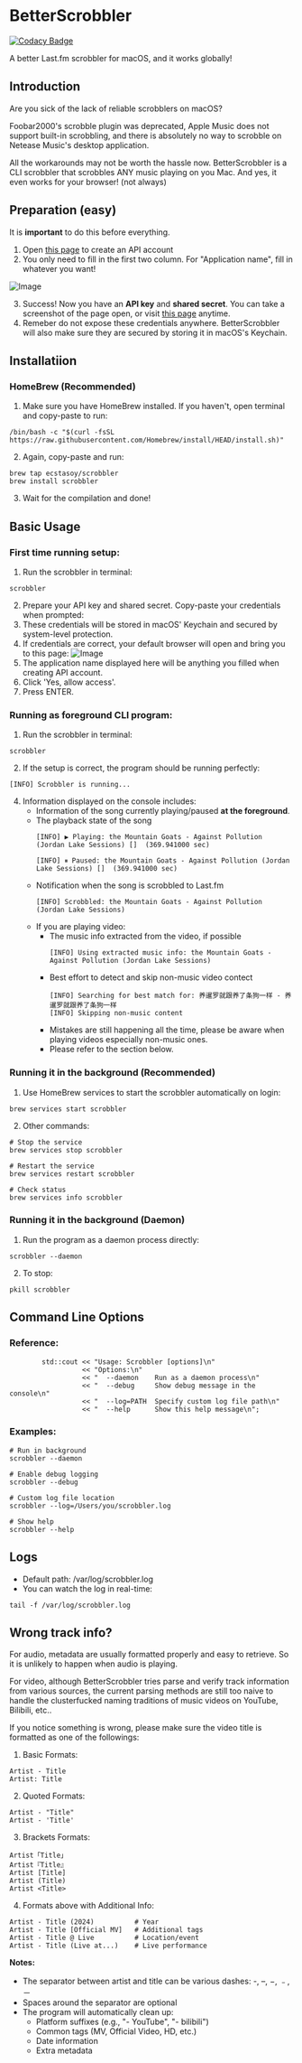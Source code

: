 # BetterScrobbler
[![Codacy Badge](https://app.codacy.com/project/badge/Grade/8aa48c219e2543439039cb1f116c47cc)](https://app.codacy.com/gh/ecstasoy/BetterScrobbler/dashboard?utm_source=gh&utm_medium=referral&utm_content=&utm_campaign=Badge_grade)

A better Last.fm scrobbler for macOS, and it works globally!

## Introduction
Are you sick of the lack of reliable scrobblers on macOS?

Foobar2000's scrobble plugin was deprecated, Apple Music does not support built-in scrobbling, and there is absolutely no way to scrobble on Netease Music's desktop application.

All the workarounds may not be worth the hassle now. BetterScrobbler is a CLI scrobbler that scrobbles ANY music playing on you Mac. And yes, it even works for your browser! (not always)

## Preparation (easy)
It is **important** to do this before everything.
1. Open [this page](https://www.last.fm/api/account/create) to create an API account
2. You only need to fill in the first two column. For "Application name", fill in whatever you want!
   
  ![Image](https://github.com/user-attachments/assets/cf103447-9df0-4802-9243-428a9aa27378)

3. Success! Now you have an **API key** and **shared secret**. You can take a screenshot of the page open, or visit [this page](https://www.last.fm/api/accounts) anytime.
4. Remeber do not expose these credentials anywhere. BetterScrobbler will also make sure they are secured by storing it in macOS's Keychain.

## Installatiion
### HomeBrew (Recommended)
1. Make sure you have HomeBrew installed. If you haven't, open terminal and copy-paste to run:
```
/bin/bash -c "$(curl -fsSL https://raw.githubusercontent.com/Homebrew/install/HEAD/install.sh)"
```
2. Again, copy-paste and run:
```
brew tap ecstasoy/scrobbler
brew install scrobbler
```
3. Wait for the compilation and done!

## Basic Usage
### First time running setup:
1. Run the scrobbler in terminal:
```
scrobbler
```
2. Prepare your API key and shared secret. Copy-paste your credentials when prompted:
3. These credentials will be stored in macOS' Keychain and secured by system-level protection.
4. If credentials are correct, your default browser will open and bring you to this page:
   ![Image](https://github.com/user-attachments/assets/97b3ecba-e9ed-4390-b5c0-5b50d4a1415f)
5. The application name displayed here will be anything you filled when creating API account.
6. Click 'Yes, allow access'.
7. Press ENTER.

### Running as foreground CLI program:
1. Run the scrobbler in terminal:
```
scrobbler
```
2. If the setup is correct, the program should be running perfectly:
```
[INFO] Scrobbler is running...
```
4. Information displayed on the console includes:
   - Information of the song currently playing/paused **at the foreground**.
   - The playback state of the song
     ```
     [INFO] ▶️ Playing: the Mountain Goats - Against Pollution (Jordan Lake Sessions) []  (369.941000 sec)
     ```
     ```
     [INFO] ⏸ Paused: the Mountain Goats - Against Pollution (Jordan Lake Sessions) []  (369.941000 sec)
     ```
   - Notification when the song is scrobbled to Last.fm
     ```
     [INFO] Scrobbled: the Mountain Goats - Against Pollution (Jordan Lake Sessions)
     ```
   - If you are playing video:
     - The music info extracted from the video, if possible
        ```
        [INFO] Using extracted music info: the Mountain Goats - Against Pollution (Jordan Lake Sessions)
        ```
     - Best effort to detect and skip non-music video contect
       ```
       [INFO] Searching for best match for: 养暹罗就跟养了条狗一样 - 养暹罗就跟养了条狗一样
       [INFO] Skipping non-music content
       ```
     - Mistakes are still happening all the time, please be aware when playing videos especially non-music ones.
     - Please refer to the section below.

### Running it in the background (Recommended)
1. Use HomeBrew services to start the scrobbler automatically on login:
```
brew services start scrobbler
```
2. Other commands:
```
# Stop the service
brew services stop scrobbler

# Restart the service
brew services restart scrobbler

# Check status
brew services info scrobbler
```
### Running it in the background (Daemon)
1. Run the program as a daemon process directly:
```
scrobbler --daemon
```
2. To stop:
```
pkill scrobbler
```

## Command Line Options
### Reference:
```
        std::cout << "Usage: Scrobbler [options]\n"
                  << "Options:\n"
                  << "  --daemon    Run as a daemon process\n"
                  << "  --debug     Show debug message in the console\n"
                  << "  --log=PATH  Specify custom log file path\n"
                  << "  --help      Show this help message\n";
```
### Examples:
```
# Run in background
scrobbler --daemon

# Enable debug logging
scrobbler --debug

# Custom log file location
scrobbler --log=/Users/you/scrobbler.log

# Show help
scrobbler --help
```

## Logs
- Default path: /var/log/scrobbler.log
- You can watch the log in real-time:
```
tail -f /var/log/scrobbler.log
```

## Wrong track info?
For audio, metadata are usually formatted properly and easy to retrieve. So it is unlikely to happen when audio is playing. 

For video, although BetterScrobbler tries parse and verify track information from various sources, the current parsing methods are still too naive to handle the clusterfucked naming traditions of music videos on YouTube, Bilibili, etc..

If you notice something is wrong, please make sure the video title is formatted as one of the followings:
1. Basic Formats:
```
Artist - Title
Artist: Title
```
2. Quoted Formats:
```
Artist - "Title"
Artist - 'Title'
```
3. Brackets Formats:
```
Artist「Title」
Artist『Title』
Artist [Title]
Artist (Title)
Artist <Title>
```
4. Formats above with Additional Info:
```
Artist - Title (2024)          # Year
Artist - Title [Official MV]   # Additional tags
Artist - Title @ Live          # Location/event
Artist - Title (Live at...)    # Live performance
```
**Notes:**
- The separator between artist and title can be various dashes: -, –, −, ﹣, －
- Spaces around the separator are optional
- The program will automatically clean up:
   - Platform suffixes (e.g., "- YouTube", "- bilibili")
   - Common tags (MV, Official Video, HD, etc.)
   - Date information
   - Extra metadata

